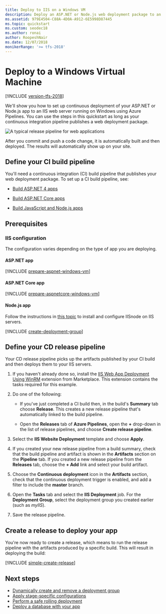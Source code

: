 ```yaml
---
title: Deploy to IIS on a Windows VM
description: Deploy an ASP.NET or Node.js web deployment package to an IIS web server on a Windows virtual machine using Deployment Groups
ms.assetid: 979E4504-C88A-4D0A-A912-6E5998D87445
ms.topic: quickstart
ms.custom: seodec18
ms.author: ronai
author: RoopeshNair
ms.date: 12/07/2018
monikerRange: '>= tfs-2018'
---
```


# Deploy to a Windows Virtual Machine

[!INCLUDE [version-tfs-2018](../../includes/version-tfs-2018.md)]

We'll show you how to set up continuous deployment of your ASP.NET or Node.js app to an IIS web server running on Windows using
Azure Pipelines. You can use the steps in this quickstart as long as your continuous integration pipeline publishes a web deployment package.

![A typical release pipeline for web applications](azure/media/vscode-git-ci-cd-to-azure.png)

After you commit and push a code change, it is automatically built and then deployed. The results will automatically show up on your site.

## Define your CI build pipeline

You'll need a continuous integration (CI) build pipeline that publishes your web deployment package. To set up a CI build pipeline, see:

- [Build ASP.NET 4 apps](../aspnet/build-aspnet-4.md)

- [Build ASP.NET Core apps](../../ecosystems/dotnet-core.md)

- [Build JavaScript and Node.js apps](../../ecosystems/javascript.md)

## Prerequisites

### IIS configuration

The configuration varies depending on the type of app you are deploying.

#### ASP.NET app

[!INCLUDE [prepare-aspnet-windows-vm](../includes/prepare-aspnet-windows-vm.md)]

#### ASP.NET Core app

[!INCLUDE [prepare-aspnetcore-windows-vm](../includes/prepare-aspnetcore-windows-vm.md)]

#### Node.js app

Follow the instructions in [this topic](https://github.com/Azure/iisnode) to install and configure IISnode on IIS servers.

[!INCLUDE [create-deployment-group](../includes/create-deployment-group.md)]

## Define your CD release pipeline

Your CD release pipeline picks up the artifacts published by your CI build and then deploys them to your IIS servers.

1.  If you haven't already done so, install the [IIS Web App Deployment Using WinRM](https://marketplace.visualstudio.com/items?itemName=ms-vscs-rm.iiswebapp)
    extension from Marketplace. This extension contains the tasks required for this example.

1.  Do one of the following:

    - If you've just completed a CI build then, in the build's **Summary** tab choose **Release**.
      This creates a new release pipeline that's automatically linked to the build pipeline.

    - Open the **Releases** tab of **Azure Pipelines**, open the **+** drop-down
      in the list of release pipelines, and choose **Create release pipeline**.

1.  Select the **IIS Website Deployment** template and choose **Apply**.

1.  If you created your new release pipeline from a build summary, check that the build pipeline
    and artifact is shown in the **Artifacts** section on the **Pipeline** tab. If you created a new
    release pipeline from the **Releases** tab, choose the **+ Add** link and select your build artifact.

1.  Choose the **Continuous deployment** icon in the **Artifacts** section, check that the continuous deployment trigger is enabled,
    and add a filter to include the **master** branch.

1.  Open the **Tasks** tab and select the **IIS Deployment** job. For the **Deployment Group**, select the deployment group you created earlier (such as _myIIS_).

1.  Save the release pipeline.

## Create a release to deploy your app

You're now ready to create a release, which means to run the release pipeline with the artifacts produced by a specific build. This will result in deploying the build:

[!INCLUDE [simple-create-release](../includes/simple-create-release.md)]

## Next steps

- [Dynamically create and remove a deployment group](howto-webdeploy-iis-deploygroups.md#depgroup)
- [Apply stage-specific configurations](howto-webdeploy-iis-deploygroups.md#envirconfig)
- [Perform a safe rolling deployment](howto-webdeploy-iis-deploygroups.md#rolling)
- [Deploy a database with your app](howto-webdeploy-iis-deploygroups.md#database)
